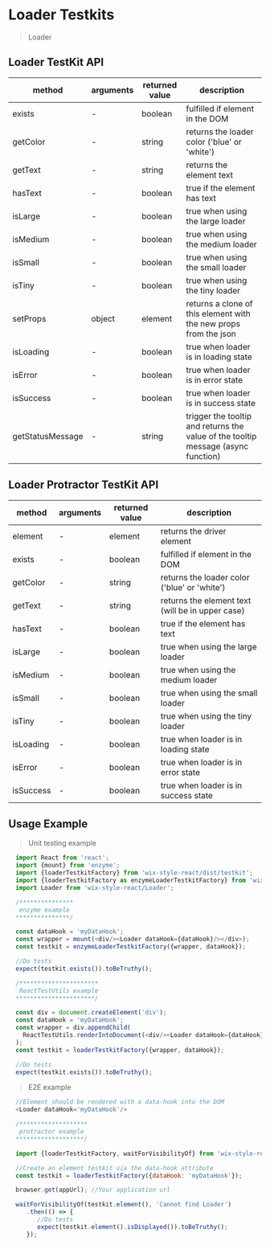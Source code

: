 # Loader Testkits

> Loader

## Loader TestKit API

| method   | arguments | returned value | description                              |
| -------- | --------- | -------------- | ---------------------------------------- |
| exists   | -         | boolean        | fulfilled if element in the DOM          |
| getColor | -         | string         | returns the loader color ('blue' or 'white') |
| getText  | -         | string         | returns the element text                 |
| hasText  | -         | boolean        | true if the element has text             |
| isLarge  | -         | boolean        | true when using the large loader         |
| isMedium | -         | boolean        | true when using the medium loader        |
| isSmall  | -         | boolean        | true when using the small loader         |
| isTiny   | -         | boolean        | true when using the tiny loader          |
| setProps | object    | element        | returns a clone of this element with the new props from the json |
| isLoading| -         | boolean        | true when loader is in loading state     |
| isError  | -         | boolean        | true when loader is in error state       |
| isSuccess| -         | boolean        | true when loader is in success state     |
| getStatusMessage | - | string         | trigger the tooltip and returns the value of the tooltip message (async function) |

## Loader Protractor TestKit API

| method   | arguments | returned value | description                              |
| -------- | --------- | -------------- | ---------------------------------------- |
| element  | -         | element        | returns the driver element               |
| exists   | -         | boolean        | fulfilled if element in the DOM          |
| getColor | -         | string         | returns the loader color ('blue' or 'white') |
| getText  | -         | string         | returns the element text (will be in upper case) |
| hasText  | -         | boolean        | true if the element has text             |
| isLarge  | -         | boolean        | true when using the large loader         |
| isMedium | -         | boolean        | true when using the medium loader        |
| isSmall  | -         | boolean        | true when using the small loader         |
| isTiny   | -         | boolean        | true when using the tiny loader          |
| isLoading| -         | boolean        | true when loader is in loading state     |
| isError  | -         | boolean        | true when loader is in error state       |
| isSuccess| -         | boolean        | true when loader is in success state     |

## Usage Example

> Unit testing example

```javascript
  import React from 'react';
  import {mount} from 'enzyme';
  import {loaderTestkitFactory} from 'wix-style-react/dist/testkit';
  import {loaderTestkitFactory as enzymeLoaderTestkitFactory} from 'wix-style-react/dist/testkit/enzyme';
  import Loader from 'wix-style-react/Loader';

  /***************
   enzyme example
  ***************/

  const dataHook = 'myDataHook';
  const wrapper = mount(<div/><Loader dataHook={dataHook}/></div>);
  const testkit = enzymeLoaderTestkitFactory({wrapper, dataHook});

  //Do tests
  expect(testkit.exists()).toBeTruthy();

  /**********************
   ReactTestUtils example
  **********************/

  const div = document.createElement('div');
  const dataHook = 'myDataHook';
  const wrapper = div.appendChild(
    ReactTestUtils.renderIntoDocument(<div/><Loader dataHook={dataHook}/></div>, {dataHook})
  );
  const testkit = loaderTestkitFactory({wrapper, dataHook});

  //Do tests
  expect(testkit.exists()).toBeTruthy();
```
> E2E example

```javascript
  //Element should be rendered with a data-hook into the DOM
  <Loader dataHook='myDataHook'/>

  /*******************
   protractor example
  *******************/

  import {loaderTestkitFactory, waitForVisibilityOf} from 'wix-style-react/dist/testkit/protractor';

  //Create an element testkit via the data-hook attribute
  const testkit = loaderTestkitFactory({dataHook: 'myDataHook'});

  browser.get(appUrl); //Your application url

  waitForVisibilityOf(testkit.element(), 'Cannot find Loader')
     .then(() => {
        //Do tests
        expect(testkit.element().isDisplayed()).toBeTruthy();
     });

```
